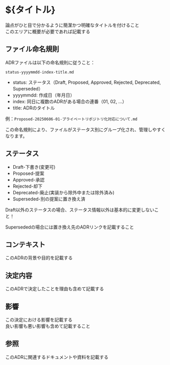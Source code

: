# ${タイトル}

論点がひと目で分かるように簡潔かつ明確なタイトルを付けること\
このエリアに概要が必要であれば記載する

## ファイル命名規則

ADRファイルは以下の命名規則に従うこと：

`status-yyyymmdd-index-title.md`

- status: ステータス（Draft, Proposed, Approved, Rejected, Deprecated, Superseded）
- yyyymmdd: 作成日（年月日）
- index: 同日に複数のADRがある場合の連番（01, 02, ...）
- title: ADRのタイトル

例：`Proposed-20250606-01-プライベートリポジトリ化対応について.md`

この命名規則により、ファイルがステータス別にグループ化され、管理しやすくなります。

## ステータス

- Draft-下書き(変更可)
- Proposed-提案
- Approved-承認
- Rejected-却下
- Deprecated-廃止(実装から除外中または除外済み)
- Superseded-別の提案に置き換え済

Draft以外のステータスの場合、ステータス情報以外は基本的に変更しないこと！

Supersededの場合には置き換え先のADRリンクを記載すること

## コンテキスト

このADRの背景や目的を記載する

## 決定内容

このADRで決定したことを理由も含めて記載する

## 影響

この決定における影響を記載する\
良い影響も悪い影響も含めて記載すること

## 参照

このADRに関連するドキュメントや資料を記載する
